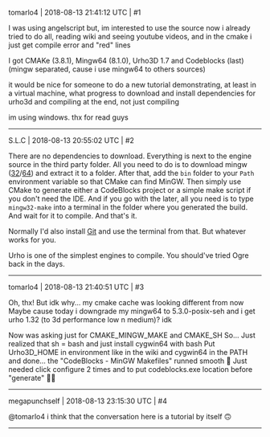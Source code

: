 tomarlo4 | 2018-08-13 21:41:12 UTC | #1

I was using angelscript but, im interested to use the source now
i already tried to do all, reading wiki and seeing youtube videos, and in the cmake i just get compile error and "red" lines

I got CMAKe (3.8.1), Mingw64 (8.1.0), Urho3D 1.7 and Codeblocks (last) (mingw separated, cause i use mingw64 to others sources)

it would be nice for someone to do a new tutorial demonstrating, at least in a virtual machine, what progress to download and install dependencies for urho3d and compiling at the end, not just compiling

im using windows. thx for read guys

-------------------------

S.L.C | 2018-08-13 20:55:02 UTC | #2

There are no dependencies to download. Everything is next to the engine source in the third party folder. All you need to do is to download mingw ([32](https://sourceforge.net/projects/mingw-w64/files/Toolchains%20targetting%20Win32/Personal%20Builds/mingw-builds/)/[64](https://sourceforge.net/projects/mingw-w64/files/Toolchains%20targetting%20Win64/Personal%20Builds/mingw-builds/)) and extract it to a folder. After that, add the `bin` folder to your `Path` environment variable so that CMake can find MinGW. Then simply use CMake to generate either a CodeBlocks project or a simple make script if you don't need the IDE. And if you go with the later, all you need is to type `mingw32-make` into a terminal in the folder where you generated the build. And wait for it to compile. And that's it.

Normally I'd also install [Git](https://git-scm.com/) and use the terminal from that. But whatever works for you.

Urho is one of the simplest engines to compile. You should've tried Ogre back in the days.

-------------------------

tomarlo4 | 2018-08-13 21:40:51 UTC | #3

Oh, thx!
But idk why... my cmake cache was looking different from now
Maybe cause today i downgrade my mingw64 to 5.3.0-posix-seh and i get urho 1.32 (to 3d performance low n medium)? idk

Now was asking just for CMAKE_MINGW_MAKE and CMAKE_SH
So...
Just realized that sh = bash and just install cygwin64 with bash
Put Urho3D_HOME in environment like in the wiki and cygwin64 in the PATH
and done...
the "CodeBlocks - MinGW Makefiles" runned smooth :thinking:
Just needed click configure 2 times and to put codeblocks.exe location before "generate" :man_shrugging:

-------------------------

megapunchself | 2018-08-13 23:15:30 UTC | #4

@tomarlo4 i think that the conversation here is a tutorial by itself :upside_down_face:

-------------------------

